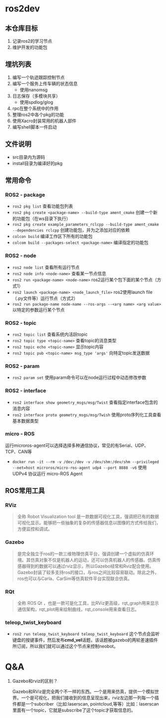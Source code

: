 # ros2dev

## 本仓库目标

1. 记录ros2的学习节点
2. 维护开发的功能包

## 埋坑列表

1. 编写一个轨迹跟踪控制节点
2. 编写一个服务上传车辆的状态信息
    - 使用nanomsg
3. 日志保存（多模块共享）
    - 使用spdlog/glog
4. rpc在整个系统中的作用
5. 整理ros2中各个pkg的功能
6. 使用Xacro封装常用的机器人部件
7. 编写shell脚本一件启动

## 文件说明

- src目录内为源码
- install目录为编译好的pkg

## 常用命令

### ROS2 - package

- `ros2 pkg list` 查看功能包列表
- `ros2 pkg create <package-name> --build-type ament_cmake` 创建一个新的功能包（在ws目录下执行）
- `ros2 pkg create example_parameters_rclcpp --build-type ament_cmake --dependencies rclcpp` 创建功能包，并为之添加对应的依赖
- `colcon build` 编译工作区下所有的功能包
- `colcom build --packages-select <package-name>` 编译指定的功能包

### ROS2 - node

- `ros2 node list` 查看所有运行节点
- `ros2 node info <node-name>` 查看某一节点信息
- `ros2 run <package-name> <node-name>` ros2运行某个包下面的某个节点（方式1）
- `ros2 launch <package-name> <node_launch_file>` ros2使用launch file（.py文件等）运行节点（方式2）
- `ros2 run package-name node-name --ros-args --<arg name> <arg value>` 以特定的参数运行某个节点

### ROS2 - topic

- `ros2 topic list` 查看系统内活跃topic
- `ros2 topic type <topic-name>` 查看topic的消息类型
- `ros2 topic echo <topic-name>` 显示topic内容
- `ros2 topic pub <topic-name> msg_type 'args'` 向特定topic发送数据

### ROS2 - param

- `ros2 param set` 使用param命令可以在node运行过程中动态修改参数

### ROS2 - interface

- `ros2 interface show geometry_msgs/msg/Twist` 查看指定interface包含的消息内容
- `ros2 interface proto geometry_msgs/msg/Twish` 使用proto序列化工具查看基本数据类型

### micro - ROS

运行microros-agent可以选择选择多种通信协议，常见的有Serial、UDP、TCP、CAN等

- `docker run -it --rm -v /dev:/dev -v /dev/shm:/dev/shm --privileged --net=host microros/micro-ros-agent udp4 --port 8888 -v6` 使用 UDPv4 协议运行 micro-ROS Agent

## ROS常用工具

### RViz

> 全称 Robot Visualization tool 是一款数据可视化工具，强调把已有的数据可视化显示。能够把一些抽象的复杂的传感器信息以图像的方式传给我们，方便监控和调试。

### Gazebo

> 是完全独立于ros的一款三维物理仿真平台，强调创建一个虚拟的仿真环境。其仿真对象不仅是机器人的运动，还可以仿真机器人的传感器。仿真传感器得到的数据可以通过rviz显示，所以Gazebo经常和Rviz配合使用。Gazebo封装了较多支持ros的接口，与ros之间比较容易联动。除此之外，ros也可以与Carla、CarSim等仿真软件平台实现联合仿真。

### RQt

> 全称 ROS Qt ，也是一款可是化工具，比RViz更高级，rqt_graph用来显示通信架构，rqt_plot用来绘制曲线，rqt_console用来查看日志。

### teleop_twist_keyboard

- `ros2 run teleop_twist_keyboard teleop_twist_keyboard` 这个节点会监听键盘的按键事件，然后发布**cmd_vel**话题，该话题被gazebo的两轮差速插件所订阅，所以我们就可以通过这个节点来控制neobot。

# Q&A

1. Gazebo和rviz的区别？

    Gazebo和RViz是完全两个不一样的东西。一个是用来仿真，提供一个模拟世界。一个是可视化，把我们接收到的信息呈现出来，rviz左边那一列每一个插件都是一个subcriber（比如:laserscan, pointcloud,等等）比如：laserscan里面有一个topic，它就是subscribe了这个topic才获取信息的。

